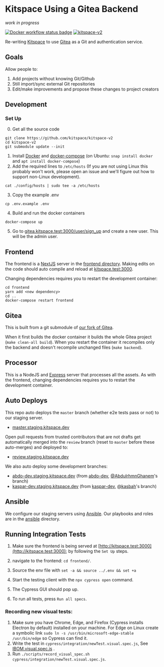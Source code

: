 # Kitspace Using a Gitea Backend

_work in progress_

[![Docker workflow status badge](https://github.com/kitspace/kitspace-v2/actions/workflows/docker.yml/badge.svg?branch=master)](https://github.com/kitspace/kitspace-v2/actions/workflows/docker.yml?query=branch%3Amaster)
[![kitspace-v2](https://img.shields.io/endpoint?url=https://dashboard.cypress.io/badge/simple/d8hk55/master&style=plastic&logo=cypress)](https://dashboard.cypress.io/projects/d8hk55/runs)

Re-writing [Kitspace](https://github.com/kitspace/kitspace) to use [Gitea](https://github.com/go-gitea/gitea) as a Git and authentication service.

## Goals

Allow people to:

1. Add projects without knowing Git/Github
2. Still import/sync external Git repositories
3. Edit/make improvements and propose these changes to project creators

## Development

### Set Up

0. Get all the source code

```
git clone https://github.com/kitspace/kitspace-v2
cd kitspace-v2
git submodule update --init
```

1. Install [Docker](https://www.docker.com/get-started) and [docker-compose](https://pypi.org/project/docker-compose/) (on Ubuntu: `snap install docker` and `apt install docker-compose`)
2. Add the required lines to `/etc/hosts` (If you are not using Linux this probably won't work, please open an issue and we'll figure out how to support non-Linux development).

```
cat ./config/hosts | sudo tee -a /etc/hosts
```

3. Copy the example .env

```
cp .env.example .env
```

4. Build and run the docker containers

```
docker-compose up
```

5. Go to [gitea.kitspace.test:3000/user/sign_up](http://gitea.kitspace.test:3000/user/sign_up) and create a new user. This will be the admin user.

## Frontend

The frontend is a [NextJS](https://nextjs.org) server in the [frontend directory](frontend/). Making edits on the code should auto compile and reload at [kitspace.test:3000](http://kitspace.test:3000).

Changing dependencies requires you to restart the development container:

```
cd frontend
yarn add <new dependency>
cd ..
docker-compose restart frontend
```

## Gitea

This is built from a git submodule of [our fork of Gitea](https://github.com/kitspace/gitea).

When it first builds the docker container it builds the whole Gitea project (`make clean-all build`). When you restart the container it recompiles only the backend and doesn't recompile unchanged files (`make backend`).

## Processor

This is a NodeJS and [Express](https://expressjs.com/) server that processes all the assets. As with the frontend, changing dependencies requires you to restart the development container.

## Auto Deploys

This repo auto deploys the `master` branch (whether e2e tests pass or not) to our staging server.

- [master.staging.kitspace.dev](https://master.staging.kitspace.dev)

Open pull requests from trusted contributors that are not drafts get automatically merged into the `review` branch (reset to `master` before these auto-merges) and deployed to:

- [review.staging.kitspace.dev](https://review.staging.kitspace.dev)

We also auto deploy some development branches:

- [abdo-dev.staging.kitspace.dev](https://abdo-dev.staging.kitspace.dev) (from [abdo-dev](https://github.com/kitspace/kitspace-v2/tree/abdo-dev), [@AbdulrhmnGhanem](https://github.com/AbdulrhmnGhanem)'s branch)
- [kaspar-dev.staging.kitspace.dev](https://abdo-dev.staging.kitspace.dev) (from [kaspar-dev](https://github.com/kitspace/kitspace-v2/tree/kaspar-dev), [@kasbah](https://github.com/kasbah)'s branch)

## Ansible

We configure our staging servers using [Ansible](https://docs.ansible.com/ansible/latest/index.html). Our playbooks and roles are in the [ansible](ansible/) directory.

## Running Integration Tests

1. Make sure the frontend is being served at [http://kitspace.test:3000](http://kitspace.test:3000); by following the `Set Up` steps.

2. navigate to the frontend: `cd frontend/`.

3. Source the env file with `set -a && source ../.env && set +a`

4. Start the testing client with the `npx cypress open` command.

5. The Cypress GUI should pop up.

6. To run all tests, press `Run all specs`.

### Recording new visual tests:

1. Make sure you have Chrome, Edge, and Firefox (Cypress installs Electron by default) installed on your machine. For Edge on Linux create a symbolic link `sudo ln -s /usr/bin/microsoft-edge-stable /usr/bin/edge` so Cypress can find it.
2. Write the test in `cypress/integration/newTest.visual.spec.js`, See [IBOM.visual.spec.js](https://github.com/kitspace/kitspace-v2/blob/master/frontend/cypress/integration/IBOM.visual.spec.js) .
3. Run `./scripts/record_visual_spec.sh cypress/integration/newTest.visual.spec.js`.
